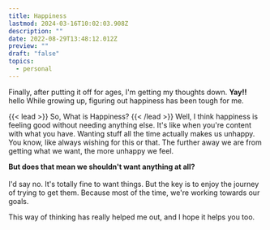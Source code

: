 ```yaml
---
title: Happiness
lastmod: 2024-03-16T10:02:03.908Z
description: ""
date: 2022-08-29T13:48:12.012Z
preview: ""
draft: "false"
topics:
  - personal
---
```


Finally, after putting it off for ages, I'm getting my thoughts down.  **Yay!!**
hello
While growing up, figuring out happiness has been tough for me.

{{< lead >}}
So, What is Happiness?
{{< /lead >}}
Well, I think happiness is feeling good without needing anything else. It's like when you're content with what you have. Wanting stuff all the time actually makes us unhappy. You know, like always wishing for this or that. The further away we are from getting what we want, the more unhappy we feel.

**But does that mean we shouldn't want anything at all?**
<br><br>I'd say no. It's totally fine to want things. But the key is to enjoy the journey of trying to get them. Because most of the time, we're working towards our goals.

This way of thinking has really helped me out, and I hope it helps you too.